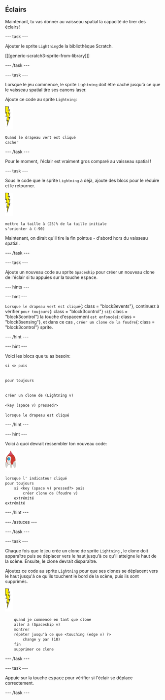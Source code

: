 ## Éclairs

Maintenant, tu vas donner au vaisseau spatial la capacité de tirer des éclairs!

\--- task \---

Ajouter le sprite `Lightning`de la bibliothèque Scratch.

[[[generic-scratch3-sprite-from-library]]]

\--- /task \---

\--- task \---

Lorsque le jeu commence, le sprite `Lightning` doit être caché jusqu'à ce que le vaisseau spatial tire ses canons laser.

Ajoute ce code au sprite `Lightning`:

![sprite éclair](images/lightning-sprite.png)

```blocks3
Quand le drapeau vert est cliqué
cacher

```

\--- /task \---

Pour le moment, l'éclair est vraiment gros comparé au vaisseau spatial !

\--- task \---

Sous le code que le sprite `Lightning` a déjà, ajoute des blocs pour le réduire et le retourner.

![sprite éclair](images/lightning-sprite.png)

```blocks3
mettre la taille à (25)% de la taille initiale
s'orienter à (-90)
```

Maintenant, on dirait qu'il tire la fin pointue - d'abord hors du vaisseau spatial.

\--- /task \---

\--- task \---

Ajoute un nouveau code au sprite `Spaceship` pour créer un nouveau clone de l'éclair si tu appuies sur la touche <kbd>espace</kbd>.

\--- hints \---

\--- hint \---

`Lorsque le drapeau vert est cliqué`{: class = "block3events"}, continuez à vérifier `pour toujours`{: class = "block3control"} `si`{: class = "block3control"} la touche d'espacement `est enfoncée`{: class = "block3sensing"}, et dans ce cas , `créer un clone de la foudre`{: class = "block3control"} sprite.

\--- /hint \---

\--- hint \---

Voici les blocs que tu as besoin:

```blocks3
si <> puis


pour toujours


créer un clone de (Lightning v)

<key (space v) pressed?>

lorsque le drapeau est cliqué
```

\--- /hint \---

\--- hint \---

Voici à quoi devrait ressembler ton nouveau code:

![sprite de roquette](images/rocket-sprite.png)

```blocks3
lorsque l' indicateur cliqué
pour toujours
    si <key (space v) pressed?> puis
        créer clone de (foudre v)
    extrémité
extrémité
```

\--- /hint \---

\--- /astuces \---

\--- /task \---

\--- task \---

Chaque fois que le jeu crée un clone de sprite `Lightning` , le clone doit apparaître puis se déplacer vers le haut jusqu'à ce qu'il atteigne le haut de la scène. Ensuite, le clone devrait disparaître.

Ajoutez ce code au sprite `Lightning` pour que ses clones se déplacent vers le haut jusqu'à ce qu'ils touchent le bord de la scène, puis ils sont supprimés.

![sprite éclair](images/lightning-sprite.png)

```blocks3
    quand je commence en tant que clone
    aller à (Spaceship v)
    montrer
    répéter jusqu'à ce que <touching (edge v) ?>
        change y par (10)
    fin
    supprimer ce clone
```

\--- /task \---

\--- task \---

Appuie sur la touche <kbd>espace</kbd> pour vérifier si l'éclair se déplace correctement.

\--- /task \---